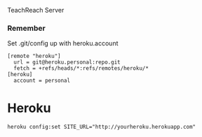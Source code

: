 TeachReach Server


### Remember
Set .git/config up with heroku.account

    [remote "heroku"]
      url = git@heroku.personal:repo.git
      fetch = +refs/heads/*:refs/remotes/heroku/*
    [heroku]
      account = personal

# Heroku

    heroku config:set SITE_URL="http://yourheroku.herokuapp.com"
